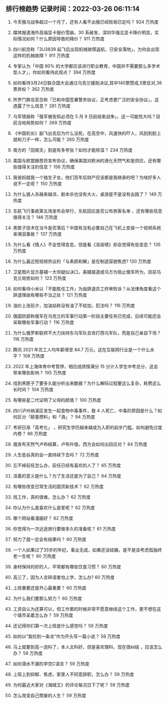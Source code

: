 
## 排行榜趋势 记录时间：2022-03-26 06:11:14
  
  1. 今天俄乌战争超过一个月了，还有人看不出俄已经败局已定吗？ 924 万热度
    
  2. 媒体报道海外高端显卡报价雪崩，30 系破发，深圳华强北显卡降价明显，实际情况如何？什么原因导致的降价？ 911 万热度
    
  3. 四川航空称「3U3839 起飞后出现机械故障返航，已安全落地」，为何会出现这样的机械故障？ 911 万热度
    
  4. 专家认为「中国 90% 的大学都应该进行职业教育，中国并不需要那么多学术型人才」，你如何看待此观点？ 394 万热度
    
  5. 如何看待3月24日联合国大会通过乌克兰援助决议,其中140票赞成,5票反对,38票弃权？ 362 万热度
    
  6. 所罗门群岛官员称「已和中国签署警务协议，正考虑更广泛的安全协议」，这透露了什么信息？ 281 万热度
    
  7. 乌军情报称「俄军被告知必须在 5 月 9 日前结束战争」，这一可能性大吗？目前当地局势如何？ 269 万热度
    
  8. 《中国机长》副飞出去后为什么没死，在高空中，风速快的吓人，风刮到脸上就和刀子一样，怎么可能？ 260 万热度
    
  9. 南方的「回南天」到底有多夸张？如何才能除湿？ 234 万热度
    
  10. 美国与欧盟据悉将宣布协议，确保美国对欧洲的液化天然气和氢供应，还有哪些值得关注的信息？ 156 万热度
    
  11. 我爸妈就我一个独生子女，他们百年后财产应该都是我继承的吧？为啥好多人说不一定呢？ 150 万热度
    
  12. 为什么狼人杀越来越凉，剧本杀也没有大火，桌游是不是没有出路了？ 149 万热度
    
  13. 东航飞行事故第五场发布会举行，东航回应是否公布旅客名单 ，还有哪些信息值得关注？ 146 万热度
    
  14. 黑匣子技术在当今是否落后？中国有没有必要自己在飞机上安装一个视频系统来溯洄事故？ 137 万热度
    
  15. 为什么看《情人》不会觉得变态，但是看《洛丽塔》却会觉得有些变态？ 135 万热度
    
  16. 为什么最近短视频热议的「与素颜和解」是在制造容貌焦虑? 130 万热度
    
  17. 卫星图片显示基辅一大坝疑似决口，美媒报道或乌方为阻止俄军所为，目前乌克兰局势如何？ 123 万热度
    
  18. 如何看待小米以「不能胜任工作」为由辞退员工终审败诉？从法律角度看这个辞退理由有哪些不当之处？ 121 万热度
    
  19. 油价上涨前夕，加油站称没有油了不给加，犯法吗？ 116 万热度
    
  20. 俄国防部称俄军在乌克兰的军事行动第一阶段主要任务已完成，后续可能还会采取哪些军事行动？ 116 万热度
    
  21. 为什么俄罗斯联邦不大力扶持东乌军队去攻打西乌军队，而是自己亲自下场？ 116 万热度
    
  22. 腾讯 2021 年员工人均年薪增至 84.7 万元，这在互联网行业是一个什么水平？ 108 万热度
    
  23. 2022 年上海体育中考暂停，相应成绩按满分 15 分计入学生中考总分，这会带来哪些影响？ 105 万热度
    
  24. 找到黑匣子了要多久能分析出来数据？为什么解码过程要这么复杂，耗费这么长时间？ 104 万热度
    
  25. 有哪些星二代证明了父母的颜值？ 100 万热度
    
  26. 四川泸州纳溪区发生一起食物中毒事件，致 4 人死亡，中毒的原因是什么？如何区分「醇基燃料」和「酒」？ 94 万热度
    
  27. 考研日渐「高考化」 ，研究生学历越来越成为入职的起步门槛，如何避免过度内卷？ 86 万热度
    
  28. 俄宣布天然气卢布结算，卢布升值，西方会如何出招应对？ 84 万热度
    
  29. 人生低谷真的会一直持续下去吗？ 72 万热度
    
  30. 忘不掉前任怎么办，前任已经有喜欢的人了？ 65 万热度
    
  31. 活着的意义是什么？为了生活还是为了自己？ 64 万热度
    
  32. 有哪些改变日常生活的国货新技术？ 62 万热度
    
  33. 找工作，真的很难，怎么办？ 62 万热度
    
  34. 你认为什么是喜欢什么是爱呢？ 62 万热度
    
  35. 哪个网站看漫画好？ 62 万热度
    
  36. 你觉得为一次远途旅行要做多久的准备呢？ 61 万热度
    
  37. 努力了就一定会有结果吗？ 60 万热度
    
  38. 一个人如果过了35岁的年纪，事业无成，如果还没结婚，是不是该考虑孤独终老一生呢？ 60 万热度
    
  39. 身材保持的好的人，平常都有哪些饮食习惯？ 60 万热度
    
  40. 高三了，因为人言碎语害怕上学，怎么办? 60 万热度
    
  41. 上班重要还是开心最重要？ 60 万热度
    
  42. 为什么我们要那么努力？ 60 万热度
    
  43. 工资自认为还算可以，但工作累的时候非常不愿意继续这个工作，更不想在这个城市呆着怎么办？ 59 万热度
    
  44. 还记得你们第一次上班是什么感觉吗？ 59 万热度
    
  45. 如何以“我捡到一条龙”作为开头写一篇小说？ 59 万热度
    
  46. 马上就要到高一选科了，本人文科好，但是喜欢理科，现在很纠结 ，应该怎么办？ 59 万热度
    
  47. 如何滴水不漏的学完C语言？ 59 万热度
    
  48. 上班上到抑郁、焦虑，家里人不同意辞职，怎么办？ 59 万热度
    
  49. 为何最近大家对《海贼王》的评论每况日下了呢？ 59 万热度
    
  50. 怎么改变自己颓废的人生？ 59 万热度
    